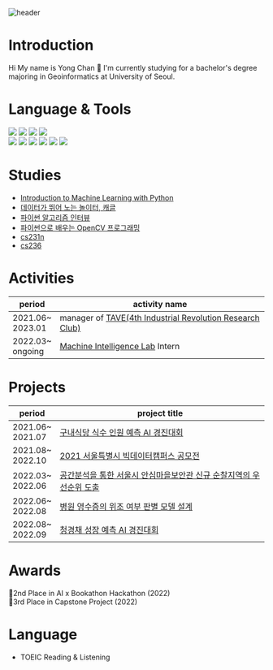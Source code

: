 ![header](https://capsule-render.vercel.app/api?type=rounded&color=auto&height=100&section=header&text=Welcome&nbsp;to&nbsp;Yong&nbsp;Chan's&nbsp;github&nbsp;👋&fontSize=50)

# Introduction

Hi My name is Yong Chan 👋 I'm currently studying for a bachelor's degree majoring in Geoinformatics at University of Seoul.

# Language & Tools 
<img src="https://img.shields.io/badge/Python-FFCA28?style=flat&logo=Python&logoColor=white"/> <img src="https://img.shields.io/badge/R-276DC3?style=flat&logo=R&logoColor=white"/> <img src="https://img.shields.io/badge/C&nbsp;Sharp-FFCA28?style=flat&logo=C&nbspSharp&logoColor=white"/> <img src="https://img.shields.io/badge/PostgreSQL-4169E1?style=flat&logo=PostgreSQL&logoColor=white"/>
<br>
<img src="https://img.shields.io/badge/PyTorch-EE4C2C?style=flat&logo=PyTorch&logoColor=white"/> <img src="https://img.shields.io/badge/PyCharm-000000?style=flat&logo=PyCharm&logoColor=white"/> <img src="https://img.shields.io/badge/Jupyter-F37626?style=flat&logo=Jupyter&logoColor=white"/> <img src="https://img.shields.io/badge/OpenCV-5C3EE8?style=flat&logo=OpenCV&logoColor=white"/> <img src="https://img.shields.io/badge/pandas-150458?style=flat&logo=pandas&logoColor=white"/> <img src="https://img.shields.io/badge/Numpy-013243?style=flat&logo=Numpy&logoColor=white"/>

# Studies
- [Introduction to Machine Learning with Python](https://github.com/rickiepark/intro_ml_with_python_2nd_revised)
- [데이터가 뛰어 노는 놀이터, 캐글](https://github.com/LDJWJ/kagglebook)
- [파이썬 알고리즘 인터뷰](https://github.com/onlybooks/algorithm-interview)
- [파이썬으로 배우는 OpenCV 프로그래밍](http://www.yes24.com/Product/Goods/105655600)
- [cs231n](https://cyc9805.github.io/categories/cs231n)
- [cs236](https://cyc9805.github.io/categories/cs236)

# Activities
|period|activity name|
|-----------|------------------------------|
|2021.06~<br>2023.01|manager of [TAVE(4th Industrial Revolution Research Club)](https://m.blog.naver.com/PostList.naver?blogId=t-ave)|
|2022.03~<br>ongoing|[Machine Intelligence Lab](https://sites.google.com/view/uos-milab/) Intern|

# Projects 
|period|project title|
|--------|---------------------------------|
|2021.06~<br>2021.07|[구내식당 식수 인원 예측 AI 경진대회](https://cyc9805.github.io/data%20analysis/python/project/데이콘-경진대회-참여후기/)|
|2021.08~<br>2022.10|[2021 서울특별시 빅데이터캠퍼스 공모전](https://cyc9805.github.io/data%20analysis/python/project/seoul-bigdata-contest/)|
|2022.03~<br>2022.06|[공간분석을 통한 서울시 안심마을보안관 신규 순찰지역의 우선순위 도출](https://github.com/cyc9805/capstone-project)|
|2022.06~<br>2022.08|[병원 영수증의 위조 여부 판별 모델 설계](https://github.com/cyc9805/fake_detection)|
|2022.08~<br>2022.09|[청경채 성장 예측 AI 경진대회](https://dacon.io/competitions/official/235961/overview/description)|

# Awards
🥈2nd Place in AI x Bookathon Hackathon (2022)<br>
🥉3rd Place in Capstone Project (2022)

# Language
- TOEIC Reading & Listening


